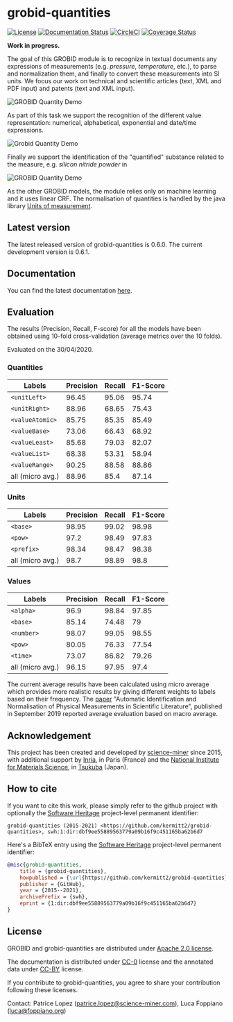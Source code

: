 # grobid-quantities

[![License](http://img.shields.io/:license-apache-blue.svg)](http://www.apache.org/licenses/LICENSE-2.0.html)
[![Documentation Status](https://readthedocs.org/projects/grobid-quantities/badge/?version=latest)](https://readthedocs.org/projects/grobid-quantities/?badge=latest)
[![CircleCI](https://circleci.com/gh/circleci/circleci-docs.svg?style=svg)](https://circleci.com/gh/kermitt2/grobid-quantities)
[![Coverage Status](https://coveralls.io/repos/kermitt2/grobid-quantities/badge.svg)](https://coveralls.io/r/kermitt2/grobid-quantities)

__Work in progress.__

The goal of this GROBID module is to recognize in textual documents any expressions of measurements (e.g. _pressure_, _temperature_, etc.), to parse and normalization them, and finally to convert these measurements into SI units. 
We focus our work on technical and scientific articles (text, XML and PDF input) and patents (text and XML input). 

![GROBID Quantity Demo](doc/img/Screenshot2.png)

As part of this task we support the recognition of the different value representation: numerical, alphabetical, exponential and date/time expressions. 

![Grobid Quantity Demo](doc/img/Screenshot7.png)

Finally we support the identification of the "quantified" substance related to the measure, e.g. _silicon nitride powder_ in 

![GROBID Quantity Demo](doc/img/Screenshot5.png)

As the other GROBID models, the module relies only on machine learning and it uses linear CRF. 
The normalisation of quantities is handled by the java library [Units of measurement](http://unitsofmeasurement.github.io/).  

## Latest version

The latest released version of grobid-quantities is 0.6.0. The current development version is 0.6.1. 

## Documentation

You can find the latest documentation [here](http://grobid-quantities.readthedocs.io). 

## Evaluation
The results (Precision, Recall, F-score) for all the models have been obtained using 10-fold cross-validation (average metrics over the 10 folds). 

Evaluated on the 30/04/2020.

### Quantities     

| Labels          | Precision  | Recall      |  F1-Score     |
|-----------------|------------|-------------|---------------|
| `<unitLeft>`    | 96.45      |   95.06     |   95.74       |    
| `<unitRight>`   | 88.96      |   68.65     |   75.43       |    
| `<valueAtomic>` | 85.75      |   85.35     |   85.49       |    
| `<valueBase>`   | 73.06      |   66.43     |   68.92       |     
| `<valueLeast>`  | 85.68      |   79.03     |   82.07       |    
| `<valueList>`   | 68.38      |   53.31     |   58.94       |  
| `<valueRange>`  | 90.25      |   88.58     |   88.86       |  
| all (micro avg.)| 88.96      |   85.4      |   87.14       |      

### Units

| Labels          | Precision  | Recall      |  F1-Score     |
|---------------- |------------|-------------|---------------|
| `<base>`        | 98.95      |  99.02      |   98.98       |    
| `<pow>`         | 97.2       |  98.49      |   97.83       |    
| `<prefix>`      | 98.34      |  98.47      |   98.38       |    
| all (micro avg.)| 98.7       |  98.89      |   98.8        |

### Values 

| Labels          | Precision  | Recall      |  F1-Score     |
|-----------------|------------|-------------|---------------|
| `<alpha>`       | 96.9       |   98.84     |   97.85       |    
| `<base>`        | 85.14      |   74.48     |   79          |    
| `<number>`      | 98.07      |   99.05     |   98.55       |    
| `<pow>`         | 80.05      |   76.33     |   77.54       |     
| `<time>`        | 73.07      |   86.82     |   79.26       |    
| all (micro avg.)| 96.15      |   97.95     |   97.4        |

The current average results have been calculated using micro average which provides more realistic results by giving different weights to labels based on their frequency.
The [paper](https://doi.org/10.1145/3342558.3345411) "Automatic Identification and Normalisation of Physical Measurements in Scientific Literature", published in September 2019 reported average evaluation based on macro average. 

## Acknowledgement 

This project has been created and developed by [science-miner](https://science-miner.com) since 2015, with additional support by [Inria](http://www.inria.fr), in Paris (France) and the [National Institute for Materials Science](http://www.nims.go.jp), in [Tsukuba](https://en.wikipedia.org/wiki/Tsukuba,_Ibaraki) (Japan).

## How to cite

If you want to cite this work, please simply refer to the github project with optionally the [Software Heritage](https://www.softwareheritage.org/) project-level permanent identifier:

```
grobid-quantities (2015-2021) <https://github.com/kermitt2/grobid-quantities>, swh:1:dir:dbf9ee55889563779a09b16f9c451165ba62b6d7
```

Here's a BibTeX entry using the [Software Heritage](https://www.softwareheritage.org/) project-level permanent identifier:

```bibtex
@misc{grobid-quantities,
    title = {grobid-quantities},
    howpublished = {\url{https://github.com/kermitt2/grobid-quantities}},
    publisher = {GitHub},
    year = {2015--2021},
    archivePrefix = {swh},
    eprint = {1:dir:dbf9ee55889563779a09b16f9c451165ba62b6d7}
}
```

## License

GROBID and grobid-quantities are distributed under [Apache 2.0 license](http://www.apache.org/licenses/LICENSE-2.0). 

The documentation is distributed under [CC-0](https://creativecommons.org/publicdomain/zero/1.0/) license and the annotated data under [CC-BY](https://creativecommons.org/licenses/by/4.0/) license.

If you contribute to grobid-quantities, you agree to share your contribution following these licenses. 

Contact: Patrice Lopez (<patrice.lopez@science-miner.com>), Luca Foppiano (<luca@foppiano.org>)
